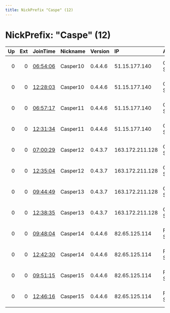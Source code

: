 ```yaml
---
title: NickPrefix "Caspe" (12)
---
```


# NickPrefix: "Caspe" (12)

|   Up |   Ext | JoinTime                                                                                            | Nickname   | Version   | IP              | AS            | CC   |   ORp |   Dirp | OS    | Contact                            |   eFamMembers |
|-----:|------:|:----------------------------------------------------------------------------------------------------|:-----------|:----------|:----------------|:--------------|:-----|------:|-------:|:------|:-----------------------------------|--------------:|
|    0 |     0 | [06:54:06](https://metrics.torproject.org/rs.html#details/163C38CB9FD4D345C151DA3A97486D4C961E310B) | Casper10   | 0.4.4.6   | 51.15.177.140   | Online S.a.s. | fr   |   993 |    143 | Linux | email:cAsper caSperlefaNtom.nEt ur |             1 |
|    0 |     0 | [12:28:03](https://metrics.torproject.org/rs.html#details/A1F676E0E78040E5538BD474E9B403AECBC5E332) | Casper10   | 0.4.4.6   | 51.15.177.140   | Online S.a.s. | fr   |   993 |    143 | Linux | email:cAsper caSperlefaNtom.nEt ur |             1 |
|    0 |     0 | [06:57:17](https://metrics.torproject.org/rs.html#details/596726B132ECA9E857E762D97DB8BB2A2F5A2470) | Casper11   | 0.4.4.6   | 51.15.177.140   | Online S.a.s. | fr   |   995 |    110 | Linux | email:cAsper caSperlefaNtom.nEt ur |             1 |
|    0 |     0 | [12:31:34](https://metrics.torproject.org/rs.html#details/ED85B4E1AB8833BB03A09D67058BF655141A2D60) | Casper11   | 0.4.4.6   | 51.15.177.140   | Online S.a.s. | fr   |   995 |    110 | Linux | email:cAsper caSperlefaNtom.nEt ur |             1 |
|    0 |     0 | [07:00:29](https://metrics.torproject.org/rs.html#details/9F0EE668F2306A2478323ABCF67B31C1CC4588F0) | Casper12   | 0.4.3.7   | 163.172.211.128 | Online S.a.s. | nl   |   443 |     80 | Linux | email:cAsper caSperlefaNtom.nEt ur |             1 |
|    0 |     0 | [12:35:04](https://metrics.torproject.org/rs.html#details/01A73671F2E4D2971379AB4F56EA0FF96C1927B2) | Casper12   | 0.4.3.7   | 163.172.211.128 | Online S.a.s. | nl   |   443 |     80 | Linux | email:cAsper caSperlefaNtom.nEt ur |             1 |
|    0 |     0 | [09:44:49](https://metrics.torproject.org/rs.html#details/F356503CE4C899F40F07D5EE1B7EB84D1B10259D) | Casper13   | 0.4.3.7   | 163.172.211.128 | Online S.a.s. | nl   | 26709 |  26710 | Linux | email:cAsper caSperlefaNtom.nEt ur |             1 |
|    0 |     0 | [12:38:35](https://metrics.torproject.org/rs.html#details/E2276E3549DFDA8360042B15C0FDDF9C592A8205) | Casper13   | 0.4.3.7   | 163.172.211.128 | Online S.a.s. | nl   | 26709 |  26710 | Linux | email:cAsper caSperlefaNtom.nEt ur |             1 |
|    0 |     0 | [09:48:04](https://metrics.torproject.org/rs.html#details/18EE354486D283C8863EE229B9EE6CFFE89F311E) | Casper14   | 0.4.4.6   | 82.65.125.114   | Free SAS      | fr   | 26719 |  26720 | Linux | email:cAsper caSperlefaNtom.nEt ur |             1 |
|    0 |     0 | [12:42:30](https://metrics.torproject.org/rs.html#details/A59505294F1A43B7CA78F4A555A003626EE37E58) | Casper14   | 0.4.4.6   | 82.65.125.114   | Free SAS      | fr   | 26719 |  26720 | Linux | email:cAsper caSperlefaNtom.nEt ur |             1 |
|    0 |     0 | [09:51:15](https://metrics.torproject.org/rs.html#details/E2EBC7143098CE5F8B8F4DCBBED6146D475C6B67) | Casper15   | 0.4.4.6   | 82.65.125.114   | Free SAS      | fr   | 26709 |  26710 | Linux | email:cAsper caSperlefaNtom.nEt ur |             1 |
|    0 |     0 | [12:46:16](https://metrics.torproject.org/rs.html#details/0F9964EA27CB79828655B465EA2870EA0CC8BC14) | Casper15   | 0.4.4.6   | 82.65.125.114   | Free SAS      | fr   | 26709 |  26710 | Linux | email:cAsper caSperlefaNtom.nEt ur |             1 |
